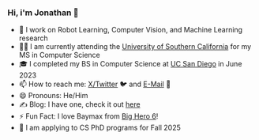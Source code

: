 ### Hi, i'm Jonathan 👋

- 🤖 I work on Robot Learning, Computer Vision, and Machine Learning research
- ✌🏻 I am currently attending the [University of Southern California](https://www.usc.edu/) for my MS in Computer Science
- 🎓 I completed my BS in Computer Science at [UC San Diego](https://ucsd.edu/) in June 2023
- 📫 How to reach me: [X/Twitter](https://twitter.com/jonzamora_ai) 🐦 and [E-Mail](mailto:jonathan.zamora@usc.edu) 📧
- 😄 Pronouns: He/Him
- ✍️ Blog: I have one, check it out [here](https://jonzamora.dev/blog/)
- ⚡ Fun Fact: I love Baymax from [Big Hero 6](https://www.imdb.com/title/tt2245084/)!
- 🚀 I am applying to CS PhD programs for Fall 2025
